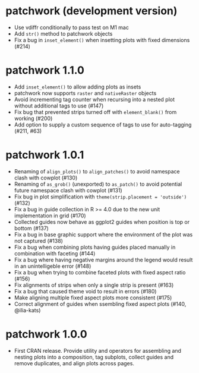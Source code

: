 # patchwork (development version)

* Use vdiffr conditionally to pass test on M1 mac
* Add `str()` method to patchwork objects
* Fix a bug in `inset_element()` when insetting plots with fixed dimensions 
  (#214)

# patchwork 1.1.0

* Add `inset_element()` to allow adding plots as insets
* patchwork now supports `raster` and `nativeRaster` objects
* Avoid incrementing tag counter when recursing into a nested plot without 
  additional tags to use (#147)
* Fix bug that prevented strips turned off with `element_blank()` from working 
  (#200)
* Add option to supply a custom sequence of tags to use for auto-tagging (#211, 
  #63)

# patchwork 1.0.1

* Renaming of `align_plots()` to `align_patches()` to avoid namespace clash
  with cowplot (#130)
* Renaming of `as_grob()` (unexported) to `as_patch()` to avoid potential 
  future namespace clash with cowplot (#131)
* Fix bug in plot simplification with `theme(strip.placement = 'outside')` 
  (#132)
* Fix a bug in guide collection in R >= 4.0 due to the new unit implementation
  in grid (#170)
* Collected guides now behave as ggplot2 guides when position is top or bottom
  (#137)
* Fix a bug in base graphic support where the environment of the plot was not
  captured (#138)
* Fix a bug when combining plots having guides placed manually in combination 
  with faceting (#144)
* Fix a bug where having negative margins around the legend would result in an
  unintelligeble error (#148)
* Fix a bug when trying to combine faceted plots with fixed aspect ratio (#156)
* Fix alignments of strips when only a single strip is present (#163)
* Fix a bug that caused theme void to result in errors (#180)
* Make aligning multiple fixed aspect plots more consistent (#175)
* Correct alignment of guides when ssembling fixed aspect plots (#140, 
  @ilia-kats)

# patchwork 1.0.0

* First CRAN release. Provide utility and operators for assembling and nesting
  plots into a composition, tag subplots, collect guides and remove duplicates,
  and align plots across pages.
